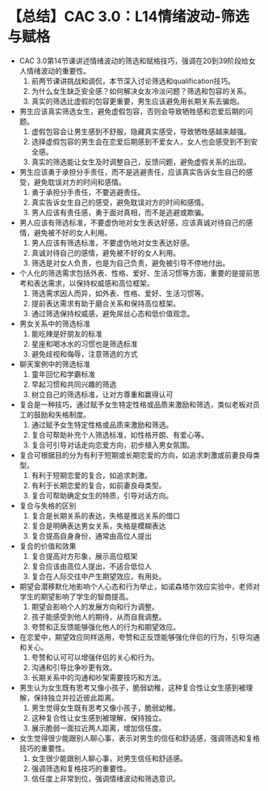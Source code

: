 # 【总结】CAC 3.0：L14情绪波动-筛选与赋格

-   CAC 3.0第14节课讲述情绪波动的筛选和赋格技巧，强调在20到39阶段给女人情绪波动的重要性。
    1.  前两节课讲挑战和调侃，本节深入讨论筛选和qualification技巧。
    2.  为什么女生缺乏安全感？如何解决女友冷淡问题？筛选和包容的关系。
    3.  真实的筛选比虚假的包容更重要，男生应该避免用长期关系去骗炮。
-   男生应该真实筛选女生，避免虚假包容，否则会导致牺牲感和恋爱后期的问题。
    1.  虚假包容会让男生感到不舒服，隐藏真实感受，导致牺牲感越来越强。
    2.  选择虚假包容的男生会在恋爱后期感到不爱女人，女人也会感受到不到安全感。
    3.  真实的筛选能让女生及时调整自己，反馈问题，避免虚假关系的出现。
-   男生应该勇于承担分手责任，而不是逃避责任，应该真实告诉女生自己的感受，避免耽误对方的时间和感情。
    1.  勇于承担分手责任，不要逃避责任。
    2.  真实告诉女生自己的感受，避免耽误对方的时间和感情。
    3.  男人应该有责任感，勇于面对真相，而不是逃避或欺骗。
-   男人应该有筛选标准，不要虚伪地对女生表达好感，应该真诚对待自己的感情，避免被不好的女人利用。
    1.  男人应该有筛选标准，不要虚伪地对女生表达好感。
    2.  真诚对待自己的感情，避免被不好的女人利用。
    3.  筛选是对女人负责，也是为自己负责，避免被引导不停地付出。
-   个人化的筛选需求包括外表、性格、爱好、生活习惯等方面，重要的是提前思考和表达需求，以保持权威感和高位框架。
    1.  筛选需求因人而异，如外表、性格、爱好、生活习惯等。
    2.  提前表达需求有助于磨合关系和保持高位框架。
    3.  通过筛选保持权威感，避免屌丝心态和低价值观念。
-   男女关系中的筛选标准
    1.  能吃辣是好朋友的标准
    2.  星座和喝冰水的习惯也是筛选标准
    3.  避免歧视和侮辱，注意筛选的方式
-   聊天案例中的筛选标准
    1.  童年回忆和学霸标准
    2.  早起习惯和共同兴趣的筛选
    3.  树立自己的筛选标准，让对方尊重和赢得认可
-   复合是一种技巧，通过赋予女生特定性格或品质来激励和筛选，类似老板对员工的鼓励和失格制度。
    1.  通过赋予女生特定性格或品质来激励和筛选。
    2.  复合可帮助补充个人筛选标准，如性格开朗、有爱心等。
    3.  复合可引导对话走向恋爱方向，初步植入男女氛围。
-   复合可根据目的分为有利于短期或长期恋爱的方向，如追求刺激或前妻良母类型。
    1.  有利于短期恋爱的复合，如追求刺激。
    2.  有利于长期恋爱的复合，如前妻良母类型。
    3.  复合可帮助确定女生的特质，引导对话方向。
-   复合与失格的区别
    1.  复合是长期关系的表达，失格是推远关系的借口
    2.  复合是明确表达男女关系，失格是模糊表达
    3.  复合提高自身身份，通常由高位人提出
-   复合的价值和效果
    1.  复合提高对方形象，展示高位框架
    2.  复合应该由高位人提出，不适合低位人
    3.  复合在人际交往中产生期望效应，有用处。
-   期望会潜移默化地影响个人心态和行为举止，如诺森塔尔效应实验中，老师对学生的期望影响了学生的智商提高。
    1.  期望会影响个人的发展方向和行为调整。
    2.  孩子能感受到他人的期待，从而自我调整。
    3.  夸赞和正反馈能够强化他人的行为和期望效应。
-   在恋爱中，期望效应同样适用，夸赞和正反馈能够强化伴侣的行为，引导沟通和关心。
    1.  夸赞和认可可以增强伴侣的关心和行为。
    2.  沟通和引导比争吵更有效。
    3.  长期关系中的沟通和吵架需要技巧和方法。
-   男生认为女生既有思考又像小孩子，脆弱幼稚，这种复合性让女生感到被理解，保持独立并拉近彼此距离。
    1.  男生觉得女生既有思考又像小孩子，脆弱幼稚。
    2.  这种复合性让女生感到被理解，保持独立。
    3.  展示脆弱一面拉近两人距离，增加信任度。
-   女生觉得很少能跟别人聊心事，表示对男生的信任和舒适感，强调筛选和复格技巧的重要性。
    1.  女生很少能跟别人聊心事，对男生信任和舒适感。
    2.  强调筛选和复格技巧的重要性。
    3.  信任度上非常到位，强调情绪波动和筛选意识。